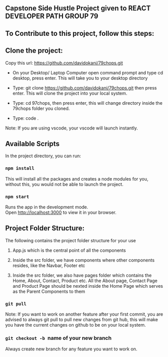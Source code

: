 ## Capstone Side Hustle Project given to REACT DEVELOPER PATH GROUP 79

## To Contribute to this project, follow this steps:

## Clone the project:

Copy this url: https://github.com/davidokani/79chops.git

- On your Desktop/ Laptop Computer open command prompt and type cd desktop, press enter. This will take you to your desktop directory

- Type: git clone https://github.com/davidokani/79chops.git then press enter. This will clone the project into your local system.

- Type: cd 97chops, then press enter, this will change directory inside the 79chops folder you cloned.

- Type: code .

Note: If you are using vscode, your vscode will launch instantly.

## Available Scripts

In the project directory, you can run:

### `npm install`

This will install all the packages and creates a node modules for you, without this, you would not be able to launch the project.

### `npm start`

Runs the app in the development mode.\
Open [http://localhost:3000](http://localhost:3000) to view it in your browser.

## Project Folder Structure:

The following contains the project folder structure for your use

1. App.js which is the central point of all the components

2. Inside the src folder, we have components where other components resides, like the Navbar, Footer etc

3. Inside the src folder, we also have pages folder which contains the Home, About, Contact, Product etc. All the About page, Contact Page and Product Page should be nexted inside the Home Page which serves as the Parent Components to them

### `git pull`

Note: If you want to work on another feature after your first commit, you are advised to always git pull to pull new changes from git hub, this will make you have the current changes on github to be on your local system.

### `git checkout -b `name of your new branch

Always create new branch for any feature you want to work on.

